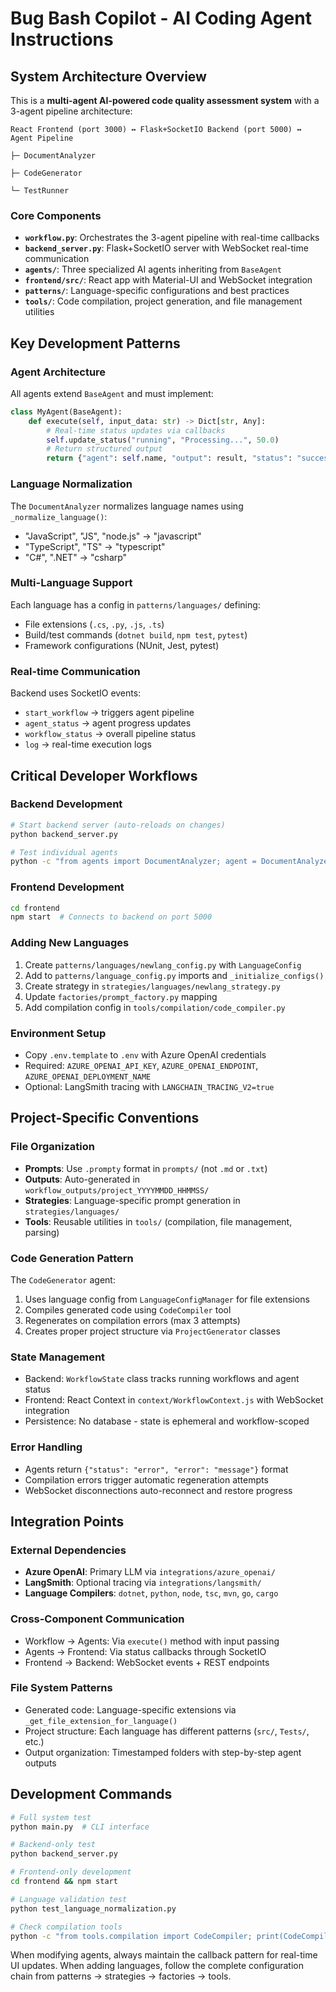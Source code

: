 # Bug Bash Copilot - AI Coding Agent Instructions

## System Architecture Overview

This is a **multi-agent AI-powered code quality assessment system** with a 3-agent pipeline architecture:

```
React Frontend (port 3000) ↔ Flask+SocketIO Backend (port 5000) ↔ Agent Pipeline
                                                                     ├─ DocumentAnalyzer
                                                                     ├─ CodeGenerator  
                                                                     └─ TestRunner
```

### Core Components

- **`workflow.py`**: Orchestrates the 3-agent pipeline with real-time callbacks
- **`backend_server.py`**: Flask+SocketIO server with WebSocket real-time communication
- **`agents/`**: Three specialized AI agents inheriting from `BaseAgent`
- **`frontend/src/`**: React app with Material-UI and WebSocket integration
- **`patterns/`**: Language-specific configurations and best practices
- **`tools/`**: Code compilation, project generation, and file management utilities

## Key Development Patterns

### Agent Architecture
All agents extend `BaseAgent` and must implement:
```python
class MyAgent(BaseAgent):
    def execute(self, input_data: str) -> Dict[str, Any]:
        # Real-time status updates via callbacks
        self.update_status("running", "Processing...", 50.0)
        # Return structured output
        return {"agent": self.name, "output": result, "status": "success"}
```

### Language Normalization
The `DocumentAnalyzer` normalizes language names using `_normalize_language()`:
- "JavaScript", "JS", "node.js" → "javascript"  
- "TypeScript", "TS" → "typescript"
- "C#", ".NET" → "csharp"

### Multi-Language Support
Each language has a config in `patterns/languages/` defining:
- File extensions (`.cs`, `.py`, `.js`, `.ts`)
- Build/test commands (`dotnet build`, `npm test`, `pytest`)
- Framework configurations (NUnit, Jest, pytest)

### Real-time Communication
Backend uses SocketIO events:
- `start_workflow` → triggers agent pipeline
- `agent_status` → agent progress updates
- `workflow_status` → overall pipeline status
- `log` → real-time execution logs

## Critical Developer Workflows

### Backend Development
```bash
# Start backend server (auto-reloads on changes)
python backend_server.py

# Test individual agents
python -c "from agents import DocumentAnalyzer; agent = DocumentAnalyzer(llm); print(agent.execute('test input'))"
```

### Frontend Development  
```bash
cd frontend
npm start  # Connects to backend on port 5000
```

### Adding New Languages
1. Create `patterns/languages/newlang_config.py` with `LanguageConfig`
2. Add to `patterns/language_config.py` imports and `_initialize_configs()`
3. Create strategy in `strategies/languages/newlang_strategy.py`
4. Update `factories/prompt_factory.py` mapping
5. Add compilation config in `tools/compilation/code_compiler.py`

### Environment Setup
- Copy `.env.template` to `.env` with Azure OpenAI credentials
- Required: `AZURE_OPENAI_API_KEY`, `AZURE_OPENAI_ENDPOINT`, `AZURE_OPENAI_DEPLOYMENT_NAME`
- Optional: LangSmith tracing with `LANGCHAIN_TRACING_V2=true`

## Project-Specific Conventions

### File Organization
- **Prompts**: Use `.prompty` format in `prompts/` (not `.md` or `.txt`)
- **Outputs**: Auto-generated in `workflow_outputs/project_YYYYMMDD_HHMMSS/`
- **Strategies**: Language-specific prompt generation in `strategies/languages/`
- **Tools**: Reusable utilities in `tools/` (compilation, file management, parsing)

### Code Generation Pattern
The `CodeGenerator` agent:
1. Uses language config from `LanguageConfigManager` for file extensions
2. Compiles generated code using `CodeCompiler` tool
3. Regenerates on compilation errors (max 3 attempts)
4. Creates proper project structure via `ProjectGenerator` classes

### State Management
- Backend: `WorkflowState` class tracks running workflows and agent status
- Frontend: React Context in `context/WorkflowContext.js` with WebSocket integration
- Persistence: No database - state is ephemeral and workflow-scoped

### Error Handling
- Agents return `{"status": "error", "error": "message"}` format
- Compilation errors trigger automatic regeneration attempts
- WebSocket disconnections auto-reconnect and restore progress

## Integration Points

### External Dependencies
- **Azure OpenAI**: Primary LLM via `integrations/azure_openai/`
- **LangSmith**: Optional tracing via `integrations/langsmith/`
- **Language Compilers**: `dotnet`, `python`, `node`, `tsc`, `mvn`, `go`, `cargo`

### Cross-Component Communication
- Workflow → Agents: Via `execute()` method with input passing
- Agents → Frontend: Via status callbacks through SocketIO
- Frontend → Backend: WebSocket events + REST endpoints

### File System Patterns
- Generated code: Language-specific extensions via `_get_file_extension_for_language()`
- Project structure: Each language has different patterns (`src/`, `Tests/`, etc.)
- Output organization: Timestamped folders with step-by-step agent outputs

## Development Commands

```bash
# Full system test
python main.py  # CLI interface

# Backend-only test  
python backend_server.py

# Frontend-only development
cd frontend && npm start

# Language validation test
python test_language_normalization.py

# Check compilation tools
python -c "from tools.compilation import CodeCompiler; print(CodeCompiler().compilation_configs.keys())"
```

When modifying agents, always maintain the callback pattern for real-time UI updates. When adding languages, follow the complete configuration chain from patterns → strategies → factories → tools.
